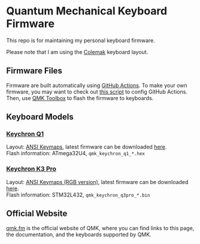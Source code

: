 # Quantum Mechanical Keyboard Firmware

This repo is for maintaining my personal keyboard firmware.

Please note that I am using the [Colemak](https://colemak.com/) keyboard layout.

## Firmware Files

Firmware are built automatically using [GitHub Actions](https://github.com/features/actions). To make your own firmware, you may want to check out [this script](https://github.com/bugstop/qmk-firmware/blob/main/.github/workflows/build_firmware.yml) to config GitHub Actions. Then, use [QMK Toolbox](https://github.com/qmk/qmk_toolbox) to flash the firmware to keyboards.

## Keyboard Models

### [Keychron Q1](https://www.keychron.com/products/keychron-q1)

Layout: [ANSI Keymaps](https://github.com/bugstop/qmk-firmware/tree/Keychron-Q1/keyboards/keychron/q1/ansi/keymaps/bugstop), latest firmware can be downloaded [here](https://github.com/bugstop/qmk-firmware/actions/workflows/build_in_docker.yml).<br>
Flash information: ATmega32U4, `qmk_keychron_q1_*.hex`

### [Keychron K3 Pro](https://www.keychron.com/collections/all-keyboards/products/keychron-k3-pro-qmk-via-wireless-custom-mechanical-keyboard)

Layout: [ANSI Keymaps (RGB version)](https://github.com/bugstop/qmk-firmware/tree/Keychron-K3Pro/keyboards/keychron/k3_pro/ansi/rgb/keymaps/bugstop), latest firmware can be downloaded [here](https://github.com/bugstop/qmk-firmware/actions/workflows/build_on_macos.yml).<br>
Flash information: STM32L432, `qmk_keychron_q3pro_*.bin`

## Official Website

[qmk.fm](https://qmk.fm) is the official website of QMK, where you can find links to this page, the documentation, and the keyboards supported by QMK.
